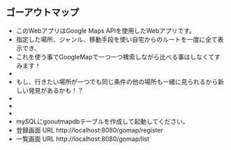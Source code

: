 ## ゴーアウトマップ
* このWebアプリはGoogle Maps APIを使用したWebアプリです。
* 指定した場所、ジャンル、移動手段を使い自宅からのルートを一度に全て表示でき、
* これを使う事でGoogleMapで一つ一つ検索しながら比べる事はしなくてすみます！
*
* もし、行きたい場所が一つでも同じ条件の他の場所も一緒に見られるから新しい発見があるかも！？
*
*
*
* mySQLにgooutmapdbテーブルを作成して起動してください。
* 登録画面 URL http://localhost:8080/gomap/register
* 一覧画面 URL http://localhost:8080/gomap/list

